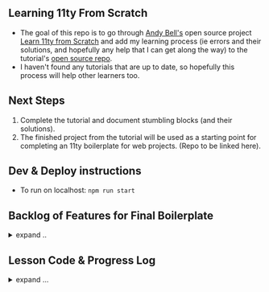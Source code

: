 ## Learning 11ty From Scratch

- The goal of this repo is to go through [Andy Bell's](https://andy-bell.co.uk/links/) open source project [Learn 11ty from Scratch](https://learneleventyfromscratch.com/) and add my learning process (ie errors and their solutions, and hopefully any help that I can get along the way) to the tutorial's [open source repo](https://github.com/Andy-set-studio/learneleventyfromscratch.com).
- I haven't found any tutorials that are up to date, so hopefully this process will help other learners too.

## Next Steps

1. Complete the tutorial and document stumbling blocks (and their solutions).
2. The finished project from the tutorial will be used as a starting point for completing an 11ty boilerplate for web projects. (Repo to be linked here).

## Dev & Deploy instructions

- To run on localhost: `npm run start`

## Backlog of Features for Final Boilerplate

<details>
 <summary> 
 expand ..
</summary>

## BACKLOG of FEATURES for FINAL BOILERPLATE

File-types to link properly:

- [ ] CSS
- [ ] SaSS
- [ ] images
- [ ] javaScript

Libraries to load:

- [ ] fontawesome

CMS:

- [ ] Netlify CMS or gitHub CMS (?)

Deploy:

- [ ] deploy to Netlify
- [ ] lambda functions
- [ ] api calls
- [ ] authentication (?)

</details>

## Lesson Code & Progress Log

<details>

<summary>expand ...</summary>

- As the course repo states, this is a retired course, so stumbling blocks and technical issues are to be expected.

- This repo (that you are reading) is the "eleventy-from-scratch" repo that the instructions will tell you to create. This md file and the /gitHub-Images directory are the only things that are different.

## For Q & A, errors, and questions

- see the following sections
- & look at the [issues](https://github.com/maiya-22/learning-repo__learn-11ty-from-scratch/issues)

## [Lesson: About Your Instructor](https://learneleventyfromscratch.com/#about-your-instructor)

- Opened issue because could not find the progress snapshots. Hopefully will be able to create them with this repo.
  - Issue [#37](https://github.com/Andy-set-studio/learneleventyfromscratch.com/issues/37)

## [Lesson 1](https://learneleventyfromscratch.com/lesson/1.html#what-is-eleventy)

- Final code for Lesson 1: [repo branch "lesson-01"](https://github.com/maiya-22/learning-repo__learn-11ty-from-scratch/tree/Lesson-01)

## [Lesson 2](https://learneleventyfromscratch.com/lesson/1.html#what-is-eleventy)

- ⚠️ ERROR: Cannot GET /
  <details>
      <summary>Problem </summary>

  - @ commit [f92fc90ccfb](https://github.com/maiya-22/learning-repo__learn-11ty-from-scratch/tree/b2659d81bda1677810c7e5cf9e0f8f92fc90ccfb)

  - At the end of the lesson, you run `npx eleventy --serve`

  - You are supposed to see this output in the browser:

    ![lesson 2 goal](https://raw.githubusercontent.com/maiya-22/learning-repo__learn-11ty-from-scratch/Lesson-02/gitHub-Images/lesson-02-goal.jpg)

        Instead, you see this:

    ![lesson 2 actual](https://raw.githubusercontent.com/maiya-22/learning-repo__learn-11ty-from-scratch/Lesson-02/gitHub-Images/lesson-02-actual.png)

    </details>
      <details>
        <summary>Solution </summary>

        - The index.md file was in the root directory.
        - It is supposed to be in the /src directory.
        - That solved it.

    </details>

  - Final code for Lesson 2: [repo branch "lesson-02"](https://github.com/maiya-22/learning-repo__learn-11ty-from-scratch/tree/Lesson-02)

## [Lesson 3](https://learneleventyfromscratch.com/lesson/3.html#what-is-nunjucks)

- key point:
  <details>
            <summary>
                  config for making it so that you can use html files
                </summary>

  `"With the code we’ve just added, we’re > telling Eleventy that markdown files, data files and HTML files should be processed by Nunjucks. That means that we can now use .html files instead of having to use .njk files."`

            module.exports = config => {
              return {
                dir: {
                  markdownTemplateEngine: 'njk',
                  dataTemplateEngine: 'njk',
                  htmlTemplateEngine: 'njk',
                  dir: {
                    input: 'src',
                    output: 'dist'
                  }
                }
              };
            };

  </details>

- Final code for Lesson 3: [repo branch "lesson-03"](https://github.com/maiya-22/learning-repo__learn-11ty-from-scratch/tree/Lesson-03)

## [Lesson 4](https://learneleventyfromscratch.com/lesson/4.html)

- Note: Image links still broken at end of lesson. (To be fixed in future lesson).
- Final code for Lesson 4: [repo branch "lesson-04"](https://github.com/maiya-22/learning-repo__learn-11ty-from-scratch/tree/Lesson-04)

## [Lesson 5](https://learneleventyfromscratch.com/lesson/5.html)

- Final code for Lesson 5: [repo branch "lesson-05"](https://github.com/maiya-22/learning-repo__learn-11ty-from-scratch/tree/Lesson-05)

## [Lesson 6](https://learneleventyfromscratch.com/lesson/6.html)

- Final code for Lesson 6: [repo branch "lesson-06"](https://github.com/maiya-22/learning-repo__learn-11ty-from-scratch/tree/Lesson-06)

## [Lesson 7](https://learneleventyfromscratch.com/lesson/7.html)

- Final code for Lesson 7: [repo branch "lesson-07"](https://github.com/maiya-22/learning-repo__learn-11ty-from-scratch/tree/Lesson-07)

## [Lesson 8](https://learneleventyfromscratch.com/lesson/8.html)

- Final code for Lesson 8: [repo branch "lesson-08"](https://github.com/maiya-22/learning-repo__learn-11ty-from-scratch/tree/Lesson-08)

## [Lesson 9](https://learneleventyfromscratch.com/lesson/9.html)

- Final code for Lesson 9: [repo branch "lesson-09"](https://github.com/maiya-22/learning-repo__learn-11ty-from-scratch/tree/Lesson-09)

## [Lesson 10](https://learneleventyfromscratch.com/lesson/10.html)

- Final code for Lesson 10: [repo branch "lesson-10"](https://github.com/maiya-22/learning-repo__learn-11ty-from-scratch/tree/Lesson-10)

## [Lesson 11](https://learneleventyfromscratch.com/lesson/11.html)

- Final code for Lesson 11: [repo branch "lesson-11"](https://github.com/maiya-22/learning-repo__learn-11ty-from-scratch/tree/Lesson-11)

## [Lesson 12](https://learneleventyfromscratch.com/lesson/12.html)

- Final code for Lesson 12: [repo branch "lesson-12"](https://github.com/maiya-22/learning-repo__learn-11ty-from-scratch/tree/Lesson-12)

## [Lesson 13](https://learneleventyfromscratch.com/lesson/13.html)

- Final code for Lesson 13: [repo branch "lesson-13"](https://github.com/maiya-22/learning-repo__learn-11ty-from-scratch/tree/Lesson-13)

## [Lesson 14](https://learneleventyfromscratch.com/lesson/14.html)

- Final code for Lesson 14: [repo branch "lesson-14"](https://github.com/maiya-22/learning-repo__learn-11ty-from-scratch/tree/Lesson-14)

## [Lesson 15](https://learneleventyfromscratch.com/lesson/15.html)

- Final code for Lesson 15: [repo branch "lesson-15"](https://github.com/maiya-22/learning-repo__learn-11ty-from-scratch/tree/Lesson-15)

## [Lesson 16](https://learneleventyfromscratch.com/lesson/16.html)

- Final code for Lesson 16: [repo branch "lesson-16"](https://github.com/maiya-22/learning-repo__learn-11ty-from-scratch/tree/Lesson-16)

  - ⚠️ ERROR: Code broken at end of lesson. Nothing rendering in body tag.

<!-- - Final code for Lesson 17: [repo branch "lesson-17"](https://github.com/maiya-22/learning-repo__learn-11ty-from-scratch/tree/Lesson-17)

- Final code for Lesson 18: [repo branch "lesson-18"](https://github.com/maiya-22/learning-repo__learn-11ty-from-scratch/tree/Lesson-18)

- Final code for Lesson 19: [repo branch "lesson-19"](https://github.com/maiya-22/learning-repo__learn-11ty-from-scratch/tree/Lesson-19) -->

</details>

